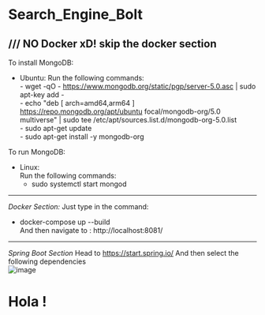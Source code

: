 # Search_Engine_Bolt

/// NO Docker xD! skip the docker section 
-------------------------------------------------------------------------------------------------------
To install MongoDB: 
  - Ubuntu: 
      Run the following commands: <br>
        - wget -qO - https://www.mongodb.org/static/pgp/server-5.0.asc | sudo apt-key add - <br>
        - echo "deb [ arch=amd64,arm64 ] https://repo.mongodb.org/apt/ubuntu focal/mongodb-org/5.0 multiverse" | sudo tee /etc/apt/sources.list.d/mongodb-org-5.0.list <br>
        - sudo apt-get update <br>
        - sudo apt-get install -y mongodb-org <br>

To run MongoDB: <br>
  - Linux: <br>
    Run the following commands: <br>
      - sudo systemctl start mongod <br>
-----------------------------------------------------------------------------------
*Docker Section:* 
Just type in the command: 
- docker-compose up --build <br> 
And then navigate to : http://localhost:8081/ 
--------------------------------------------------------------------------
*Spring Boot Section*
Head to https://start.spring.io/ 
And then select the following dependencies <br> 
![image](https://user-images.githubusercontent.com/55411484/227909135-7dbb2020-fa4a-4e28-b57f-874e96984c29.png)

# Hola !
